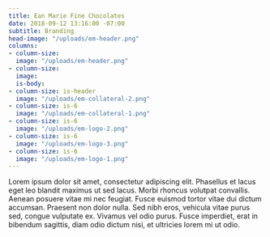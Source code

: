 ```yaml
---
title: Ean Marie Fine Chocolates
date: 2018-09-12 13:16:00 -07:00
subtitle: Branding
head-image: "/uploads/em-header.png"
columns:
- column-size: 
  image: "/uploads/em-header.png"
- column-size: 
  image: 
  is-body: 
- column-size: is-header
  image: "/uploads/em-collateral-2.png"
- column-size: is-6
  image: "/uploads/em-collateral-1.png"
- column-size: is-6
  image: "/uploads/em-logo-2.png"
- column-size: is-6
  image: "/uploads/em-logo-3.png"
- column-size: is-6
  image: "/uploads/em-logo-1.png"
---
```


Lorem ipsum dolor sit amet, consectetur adipiscing elit. Phasellus et lacus eget leo blandit maximus ut sed lacus. Morbi rhoncus volutpat convallis. Aenean posuere vitae mi nec feugiat. Fusce euismod tortor vitae dui dictum accumsan. Praesent non dolor nulla. Sed nibh eros, vehicula vitae purus sed, congue vulputate ex. Vivamus vel odio purus. Fusce imperdiet, erat in bibendum sagittis, diam odio dictum nisi, et ultricies lorem mi ut odio.